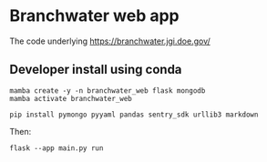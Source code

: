 # Branchwater web app

The code underlying https://branchwater.jgi.doe.gov/

## Developer install using conda

```
mamba create -y -n branchwater_web flask mongodb
mamba activate branchwater_web

pip install pymongo pyyaml pandas sentry_sdk urllib3 markdown
```

Then:
```
flask --app main.py run
```

